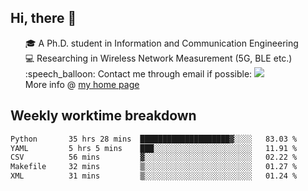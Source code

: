 <h2 > Hi, there 👋 </h3>

<div >
 <ul>
 🎓 A Ph.D. student in Information and Communication Engineering <br>
 💻 Researching in Wireless Network Measurement (5G, BLE etc.)<br>
 :speech_balloon: Contact me through email if possible: <a href="mailto:ethanjia@sjtu.edu.cn"><img src="https://img.shields.io/badge/-ethanjia@sjtu.edu.cn-c14438?style=plastic&logo=Gmail&logoColor=white&link=mailto:mailto:ethanjia@sjtu.edu.cn"></a> <br>
  More info @ <a href="https://haifengjia.github.io">my home page</a>
 </ul>
</div>

<h2 >
Weekly worktime breakdown
</h1>


<!--START_SECTION:waka-->

```txt
Python       35 hrs 28 mins  ████████████████████▓░░░░   83.03 %
YAML         5 hrs 5 mins    ███░░░░░░░░░░░░░░░░░░░░░░   11.91 %
CSV          56 mins         ▓░░░░░░░░░░░░░░░░░░░░░░░░   02.22 %
Makefile     32 mins         ▒░░░░░░░░░░░░░░░░░░░░░░░░   01.27 %
XML          31 mins         ▒░░░░░░░░░░░░░░░░░░░░░░░░   01.24 %
```

<!--END_SECTION:waka-->


